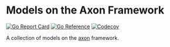 # Models on the Axon Framework


[![Go Report Card](https://goreportcard.com/badge/github.com/Astera-org/models)](https://goreportcard.com/report/github.com/Astera-org/models)
[![Go Reference](https://pkg.go.dev/badge/github.com/Astera-org/models.svg)](https://pkg.go.dev/github.com/Astera-org/models)
[![Codecov](https://codecov.io/gh/Astera-org/models/branch/master/graph/badge.svg?token=Hw5cInAxY3)](https://codecov.io/gh/Astera-org/models)

A collection of models on the [axon](https://github.com/Astera-org/axon) framework.